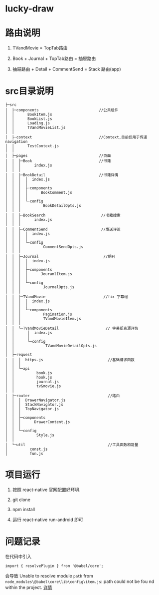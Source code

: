 # lucky-draw 

# 路由说明
  1. TVandMovie = TopTab路由

  2. Book + Journal + TopTab路由  = 抽屉路由

  3. 抽屉路由 + Detail + CommentSend = Stack 路由(app)

# src目录说明 
  ```
  ├─src
  │  ├─components                           //公共组件
  │  │      BookItem.js
  │  │      BookList.js
  │  │      Loading.js
  │  │      TVandMovieList.js
  │  │      
  │  ├─context                              //Context,目前仅用于传递navigation
  │  │      TestContext.js
  │  │      
  │  ├─pages                                //页面
  │  │  ├─Book                              //书籍
  │  │  │      index.js
  │  │  │      
  │  │  ├─BookDetail                        //书籍详情
  │  │  │  │  index.js
  │  │  │  │  
  │  │  │  ├─components                     
  │  │  │  │      BookComment.js
  │  │  │  │      
  │  │  │  └─config
  │  │  │          BookDetailOpts.js
  │  │  │          
  │  │  ├─BookSearch                         //书籍搜索
  │  │  │      index.js
  │  │  │      
  │  │  ├─CommentSend                        //发送评论
  │  │  │  │  index.js
  │  │  │  │  
  │  │  │  └─config
  │  │  │          CommentSendOpts.js
  │  │  │          
  │  │  ├─Journal                             //期刊
  │  │  │  │  index.js
  │  │  │  │  
  │  │  │  ├─components
  │  │  │  │      JouranlItem.js
  │  │  │  │      
  │  │  │  └─config
  │  │  │          JournalOpts.js
  │  │  │          
  │  │  ├─TVandMovie                          //fix 字幕组
  │  │  │  │  index.js
  │  │  │  │  
  │  │  │  └─components
  │  │  │          Pagination.js
  │  │  │          TVandMovieItem.js
  │  │  │          
  │  │  └─TVandMovieDetail                     // 字幕组资源详情
  │  │      │  index.js
  │  │      │  
  │  │      └─config
  │  │              TVandMovieDetailOpts.js
  │  │              
  │  ├─request                          
  │  │  │  https.js                             //基础请求函数
  │  │  │  
  │  │  └─api
  │  │          book.js
  │  │          hook.js
  │  │          journal.js
  │  │          tv&movie.js
  │  │          
  │  ├─router                                   //路由
  │  │  │  DrawerNavigator.js
  │  │  │  StackNavigator.js
  │  │  │  TopNavigator.js
  │  │  │  
  │  │  ├─components
  │  │  │      DrawerContent.js
  │  │  │      
  │  │  └─config
  │  │          Style.js
  │  │          
  │  └─util                                     //工具函数和常量
  │          const.js
  │          fun.js
  ``` 
  
# 项目运行
  1. 按照 react-native 官网配置好环境.
  
  2. git clone
  
  3. npm install
  
  4. 运行 react-native run-android 即可

# 问题记录
  在代码中引入 
  ```
  import { resolvePlugin } from '@babel/core';
  ```
  会导致
  Unable to resolve module `path` from `node_modules\@babel\core\lib\config\item.js`: path could not be fou nd within the project.
  [详情](https://github.com/facebook/react-native/issues/28624)
